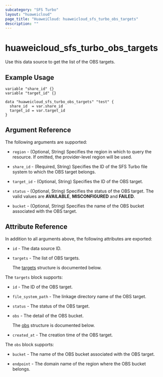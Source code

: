 ```yaml
---
subcategory: "SFS Turbo"
layout: "huaweicloud"
page_title: "HuaweiCloud: huaweicloud_sfs_turbo_obs_targets"
description: ""
---
```


# huaweicloud_sfs_turbo_obs_targets

Use this data source to get the list of the OBS targets.

## Example Usage

```hcl
variable "share_id" {}
variable "target_id" {}

data "huaweicloud_sfs_turbo_obs_targets" "test" {
  share_id  = var.share_id
  target_id = var.target_id
}
```

## Argument Reference

The following arguments are supported:

* `region` - (Optional, String) Specifies the region in which to query the resource.
  If omitted, the provider-level region will be used.

* `share_id` - (Required, String) Specifies the ID of the SFS Turbo file system to which the OBS target belongs.

* `target_id` - (Optional, String) Specifies the ID of the OBS target.

* `status` - (Optional, String) Specifies the status of the OBS target.
  The valid values are **AVAILABLE**, **MISCONFIGURED** and **FAILED**.

* `bucket` - (Optional, String) Specifies the name of the OBS bucket associated with the OBS target.

## Attribute Reference

In addition to all arguments above, the following attributes are exported:

* `id` - The data source ID.

* `targets` - The list of OBS targets.

  The [targets](#targets_struct) structure is documented below.

<a name="targets_struct"></a>
The `targets` block supports:

* `id` - The ID of the OBS target.

* `file_system_path` - The linkage directory name of the OBS target.

* `status` - The status of the OBS target.

* `obs` - The detail of the OBS bucket.

  The [obs](#targets_obs_struct) structure is documented below.

* `created_at` - The creation time of the OBS target.

<a name="targets_obs_struct"></a>
The `obs` block supports:

* `bucket` - The name of the OBS bucket associated with the OBS target.

* `endpoint` - The domain name of the region where the OBS bucket belongs.
